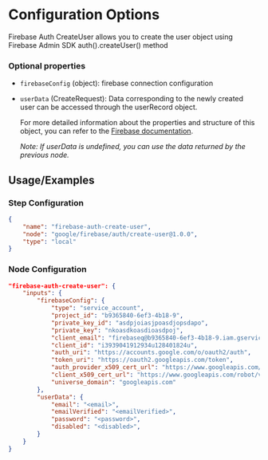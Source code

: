 # Configuration Options

Firebase Auth CreateUser allows you to create the user object using Firebase Admin SDK auth().createUser() method

### Optional properties

-   `firebaseConfig` (object): firebase connection configuration
-   `userData` (CreateRequest): Data corresponding to the newly created user can be accessed through the userRecord object.

    For more detailed information about the properties and structure of this object, you can refer to the [Firebase documentation](https://firebase.google.com/docs/auth/admin/manage-users#create_a_user).

    <em>Note: If userData is undefined, you can use the data returned by the previous node.</em>

## Usage/Examples

### Step Configuration

```json
{
    "name": "firebase-auth-create-user",
    "node": "google/firebase/auth/create-user@1.0.0",
    "type": "local"
}
```

### Node Configuration

```json
"firebase-auth-create-user": {
    "inputs": {
        "firebaseConfig": {
            "type": "service_account",
            "project_id": "b9365840-6ef3-4b18-9",
            "private_key_id": "asdpjoiasjpoasdjopsdapo",
            "private_key": "nkoasdkoasdioasdpoj",
            "client_email": "firebaseq@b9365840-6ef3-4b18-9.iam.gserviceaccount.com",
            "client_id": "i3939041912934u128401824u",
            "auth_uri": "https://accounts.google.com/o/oauth2/auth",
            "token_uri": "https://oauth2.googleapis.com/token",
            "auth_provider_x509_cert_url": "https://www.googleapis.com/oauth2/v1/certs",
            "client_x509_cert_url": "https://www.googleapis.com/robot/v1/metadata/x509/firebaseq%4b9365840-6ef3-4b18-9.iam.gserviceaccount.com",
            "universe_domain": "googleapis.com"
        },
        "userData": {
            "email": "<email>",
            "emailVerified": "<emailVerified>",
            "password": "<password>",
            "disabled": "<disabled>",
        }
    }
}
```
